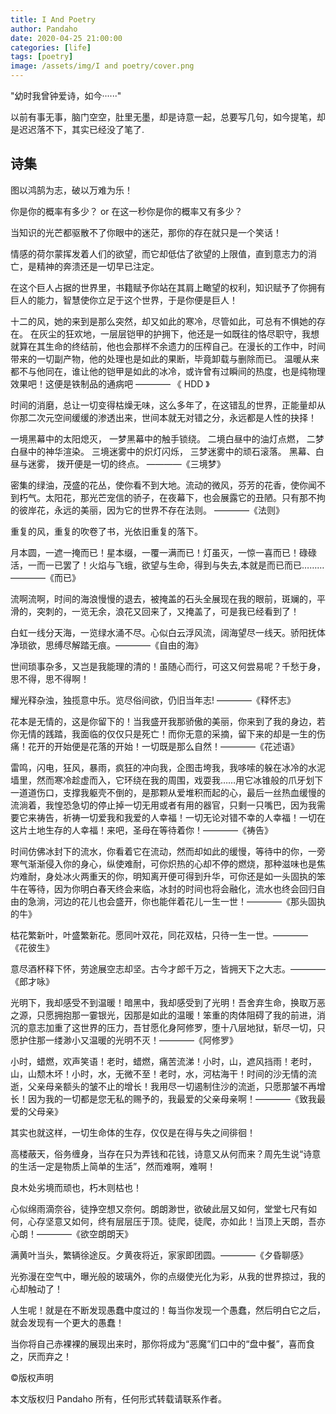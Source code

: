 ```yaml
---
title: I And Poetry
author: Pandaho
date: 2020-04-25 21:00:00 
categories: [life] 
tags: [poetry]
image: /assets/img/I and poetry/cover.png
---
```


"幼时我曾钟爱诗，如今······"

以前有事无事，脑门空空，肚里无墨，却是诗意一起，总要写几句，如今提笔，却是迟迟落不下，其实已经没了笔了. 

## 诗集

图以鸿鹄为志，破以万难为乐！

你是你的概率有多少？ or 在这一秒你是你的概率又有多少？

当知识的光芒都驱散不了你眼中的迷茫，那你的存在就只是一个笑话！

情感的荷尔蒙挥发着人们的欲望，而它却低估了欲望的上限值，直到意志力的消亡，是精神的奔溃还是一切早已注定。

在这个巨人占据的世界里，书籍赋予你站在其肩上瞰望的权利，知识赋予了你拥有巨人的能力，智慧使你立足于这个世界，于是你便是巨人！

十二的风，她的来到是那么突然，却又如此的寒冷，尽管如此，可总有不惧她的存在。 在灰尘的狂欢地，一层层铠甲的护拥下，他还是一如既往的恪尽职守，我想就算在其生命的终结前，他也会那样不余遗力的压榨自己。在漫长的工作中，时间带来的一切副产物，他的处理也是如此的果断，毕竟卸载与删除而已。 温暖从来都不与他同在，谁让他的铠甲是如此的冰冷，或许曾有过瞬间的热度，也是纯物理效果吧！这便是铁制品的通病吧 ———— 《 HDD 》

时间的消磨，总让一切变得枯燥无味，这么多年了，在这错乱的世界，正能量却从你那二次元空间缓缓的渗透出来，世间本就无对错之分，永远都是人性的抉择！

一境黑幕中的太阳熄灭， 一梦黑幕中的触手锁绕。 二境白昼中的油灯点燃， 二梦白昼中的神华渲染。 三境迷雾中的炽灯闪烁， 三梦迷雾中的顽石滚落。 黑幕、白昼与迷雾， 拨开便是一切的终点。 ————《三境梦》

密集的绿油，茂盛的花丛，使你看不到大地。流动的微风，芬芳的花香，使你闻不到朽气。太阳花，那光芒宠信的骄子，在夜幕下，也会展露它的丑陋。只有那不拘的彼岸花，永远的美丽，因为它的世界不存在法则。 ————《法则》

重复的风，重复的吹卷了书，光依旧重复的落下。

月本圆，一遮一掩而已！星本缀，一覆一满而已！灯虽灭，一惊一喜而已！碌碌活，一而一已罢了！火焰与飞蛾，欲望与生命，得到与失去,本就是而已而已………————《而已》

流啊流啊，时间的海浪慢慢的退去，被掩盖的石头全展现在我的眼前，斑斓的，平滑的，突刺的，一览无余，浪花又回来了，又掩盖了，可是我已经看到了！

白虹一线分天海，一览绿水涌不尽。心似白云浮风流，阔海望尽一线天。骄阳抚体净琐欲，思缚尽解踏无痕。————《自由的海》

世间琐事杂多，又岂是我能理的清的！虽随心而行，可这又何尝易呢？千愁于身，思不得，思不得啊！

耀光释杂浊，独揽意中乐。览尽俗间欲，仍旧当年志! ————《释怀志》

花本是无情的，这是你留下的！当我盛开我那骄傲的美丽，你来到了我的身边，若你无情的践踏，我面临的仅仅只是死亡！而你无意的采摘，留下来的却是一生的伤痛！花开的开始便是花落的开始！一切既是那么自然！————《花述语》

雷鸣，闪电，狂风，暴雨，疯狂的冲向我，企图击垮我，我哆嗦的躲在冰冷的水泥墙里，然而寒冷趁虚而入，它环绕在我的周围，戏耍我……用它冰锥般的爪牙划下一道道伤口，支撑我躯壳不倒的，是那颗从爱堆积而起的心，最后一丝热血缓慢的流淌着，我惶恐急切的停止掉一切无用或者有用的器官，只剩一只嘴巴，因为我需要它来祷告，祈祷一切爱我和我爱的人幸福！一切无论对错不幸的人幸福！一切在这片土地生存的人幸福！来吧，圣母在等待着你！————《祷告》

时间仿佛冰封下的流水，你看着它在流动，然而却如此的缓慢，等待中的你，一旁寒气渐渐侵入你的身心，纵使难耐，可你炽热的心却不停的燃烧，那种滋味也是焦灼难耐，身处冰火两重天的你，明知离开便可得到升华，可你还是如一头固执的笨牛在等待，因为你明白春天终会来临，冰封的时间也将会融化，流水也终会回归自由的急淌，河边的花儿也会盛开，你也能伴着花儿一生一世！————《那头固执的牛》

枯花繁新叶，叶盛繁新花。愿同叶双花，同花双枯，只待一生一世。———— 《花彼生》

意尽酒杯释下怀，劳途展空志却坚。古今才郎千万之，皆拥天下之大志。————《郎才咏》

光明下，我却感受不到温暖！暗黑中，我却感受到了光明！吾舍弃生命，换取万恶之源，只愿拥抱那一霎银光，因那是如此的温暖！笨重的肉体阻碍了我的前进，消沉的意志加重了这世界的压力，吾甘愿化身阿修罗，堕十八层地狱，斩尽一切，只愿护住那一缕渺小又温暖的光明不灭！————《阿修罗》

小时，蜡燃，欢声笑语！老时，蜡燃，痛苦流涕！小时，山，遮风挡雨！老时，山，山颓木坏！小时，水，无微不至！老时，水，河枯海干！时间的沙无情的流逝，父亲母亲额头的皱不止的增长！我用尽一切遏制住沙的流逝，只愿那皱不再增长！因为我的一切都是您无私的赐予的，我最爱的父亲母亲啊！————《致我最爱的父母亲》

其实也就这样，一切生命体的生存，仅仅是在得与失之间徘徊！

高楼蔽天，俗务缠身，当存在只为弄钱和花钱，诗意又从何而来？周先生说“诗意的生活一定是物质上简单的生活”，然而难啊，难啊！

良木处劣境而顽也，朽木则枯也！

心似绵雨滴奈谷，徒挣空想又奈何。朗朗渺世，欲破此层又如何，堂堂七尺有如何，心存坚意又如何，终有层层压于顶。徒爬，徒爬，亦如此！当顶上天朗，吾亦心朗！————《欲空朗朗天》

满黄叶当头，繁辆徐途反。夕黄夜将近，家家即团圆。————《夕昏聊感》

光弥漫在空气中，曝光般的玻璃外，你的点缀使光化为彩，从我的世界掠过，我的心却触动了！ 

人生呢！就是在不断发现愚蠢中度过的！每当你发现一个愚蠢，然后明白它之后，就会发现有一个更大的愚蠢！ 

当你将自己赤裸裸的展现出来时，那你将成为“恶魔”们口中的“盘中餐”，喜而食之，厌而弃之！

©版权声明

本文版权归 Pandaho 所有，任何形式转载请联系作者。